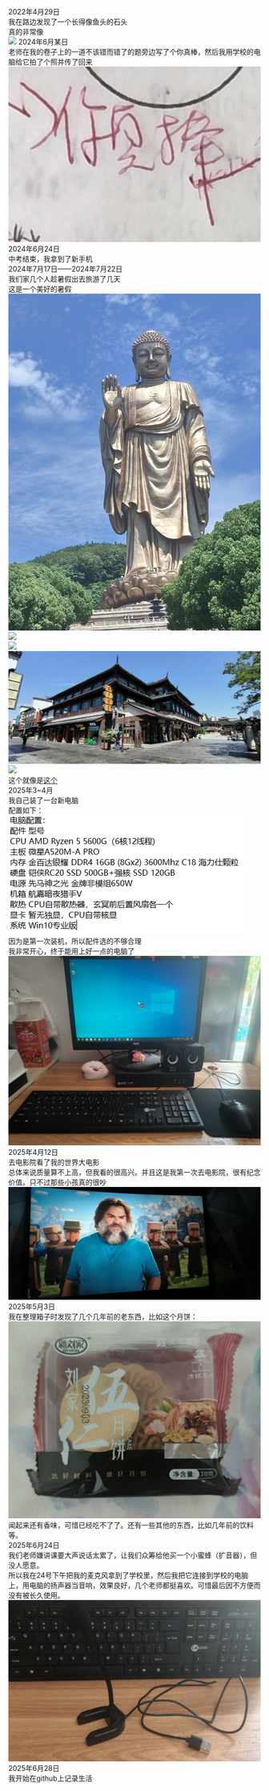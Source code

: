 2022年4月29日  
我在路边发现了一个长得像鱼头的石头  
真的非常像  
![](https://github.com/YuOmc/YuOmc.github.io/blob/main/20250718141548861.jpg?raw=true)
2024年6月某日  
老师在我的卷子上的一道不该错而错了的题旁边写了个你真棒，然后我用学校的电脑给它拍了个照并传了回来  
![](https://github.com/YuOmc/YuOmc.github.io/blob/main/%E6%8D%95%E8%8E%B7.PNG?raw=true)  
2024年6月24日  
中考结束，我拿到了新手机    
2024年7月17日——2024年7月22日  
我们家几个人趁暑假出去旅游了几天  
这是一个美好的暑假  
![](https://github.com/YuOmc/YuOmc.github.io/blob/main/IMG20240718103801.jpg?raw=true)  
![](https://github.com/YuOmc/YuOmc.github.io/blob/main/IMG20240718120910.jpg?raw=true)  
![](https://github.com/YuOmc/YuOmc.github.io/blob/main/IMG20240720154410.jpg?raw=true)  
![](https://github.com/YuOmc/YuOmc.github.io/blob/main/IMG_20240722_094259.jpg?raw=true)  
![](https://github.com/YuOmc/YuOmc.github.io/blob/main/IMG20240719171743.jpg?raw=true)  
这个就像是[这个](https://www.mcmod.cn/class/9499.html)  
2025年3~4月  
我自己装了一台新电脑  
配置如下：  
![](https://github.com/YuOmc/YuOmc.github.io/blob/main/%E5%B1%8F%E5%B9%95%E6%88%AA%E5%9B%BE%202025-07-18%20140711.png?raw=true)  
因为是第一次装机，所以配件选的不够合理  
我非常开心，终于能用上好一点的电脑了 
![](https://github.com/YuOmc/YuOmc.github.io/blob/main/IMG20250718135039.jpg?raw=true)
2025年4月12日  
去电影院看了我的世界大电影  
总体来说质量算不上高，但我看的很高兴。并且这是我第一次去电影院，很有纪念价值。只不过那些小孩真的很吵  
![](https://github.com/YuOmc/YuOmc.github.io/blob/main/IMG20250412200134.jpg?raw=true)  
2025年5月3日  
我在整理箱子时发现了几个几年前的老东西，比如这个月饼：  
![](https://github.com/YuOmc/YuOmc.github.io/blob/main/IMG20250503172302.jpg?raw=true)  
闻起来还有香味，可惜已经吃不了了。还有一些其他的东西，比如几年前的饮料等。  
2025年6月24日  
我们老师嫌讲课要大声说话太累了，让我们众筹给他买一个小蜜蜂（扩音器），但没人愿意。  
所以我在24号下午把我的麦克风拿到了学校里，然后我把它连接到学校的电脑上，用电脑的扬声器当音响，效果良好，几个老师都挺喜欢。可惜最后因不方便而没有被长久使用。  
![](https://github.com/YuOmc/YuOmc.github.io/blob/main/IMG_20250718_141022.jpg?raw=true)
2025年6月28日  
我开始在github上记录生活
